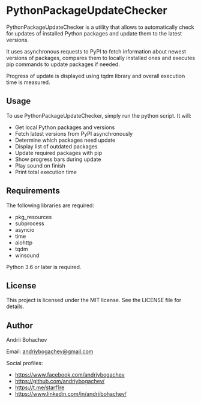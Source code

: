 # PythonPackageUpdateChecker

PythonPackageUpdateChecker is a utility that allows to automatically check for updates of installed Python packages and update them to the latest versions.

It uses asynchronous requests to PyPI to fetch information about newest versions of packages, compares them to locally installed ones and executes pip commands to update packages if needed.

Progress of update is displayed using tqdm library and overall execution time is measured.

## Usage

To use PythonPackageUpdateChecker, simply run the python script. It will:

- Get local Python packages and versions
- Fetch latest versions from PyPI asynchronously 
- Determine which packages need update
- Display list of outdated packages
- Update required packages with pip
- Show progress bars during update
- Play sound on finish
- Print total execution time

## Requirements

The following libraries are required:

- pkg_resources
- subprocess
- asyncio
- time
- aiohttp
- tqdm
- winsound

Python 3.6 or later is required.

## License

This project is licensed under the MIT license. See the LICENSE file for details.

## Author

Andrii Bohachev

Email: andriybogachev@gmail.com

Social profiles:
- https://www.facebook.com/andriybogachev
- https://github.com/andriybogachev/  
- https://t.me/starf1re
- https://www.linkedin.com/in/andriibohachev/